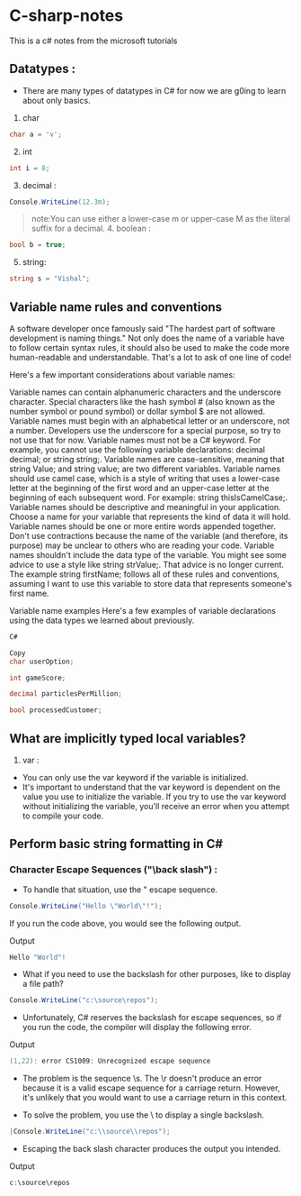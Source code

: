 # C-sharp-notes

This is a c# notes from the microsoft tutorials

## Datatypes :

- There are many types of datatypes in C# for now we are g0ing to learn about only basics.

1. char

```cs
char a = 'v';
```

2. int

```cs
int i = 8;
```

3. decimal :

```cs
Console.WriteLine(12.3m);
```

> note:You can use either a lower-case m or upper-case M as the literal suffix for a decimal. 4. boolean :

```cs
bool b = true;
```

5. string:

```cs
string s = "Vishal";
```

## Variable name rules and conventions

A software developer once famously said "The hardest part of software development is naming things." Not only does the name of a variable have to follow certain syntax rules, it should also be used to make the code more human-readable and understandable. That's a lot to ask of one line of code!

Here's a few important considerations about variable names:

Variable names can contain alphanumeric characters and the underscore character. Special characters like the hash symbol # (also known as the number symbol or pound symbol) or dollar symbol $ are not allowed.
Variable names must begin with an alphabetical letter or an underscore, not a number. Developers use the underscore for a special purpose, so try to not use that for now.
Variable names must not be a C# keyword. For example, you cannot use the following variable declarations: decimal decimal; or string string;.
Variable names are case-sensitive, meaning that string Value; and string value; are two different variables.
Variable names should use camel case, which is a style of writing that uses a lower-case letter at the beginning of the first word and an upper-case letter at the beginning of each subsequent word. For example: string thisIsCamelCase;.
Variable names should be descriptive and meaningful in your application. Choose a name for your variable that represents the kind of data it will hold.
Variable names should be one or more entire words appended together. Don't use contractions because the name of the variable (and therefore, its purpose) may be unclear to others who are reading your code.
Variable names shouldn't include the data type of the variable. You might see some advice to use a style like string strValue;. That advice is no longer current.
The example string firstName; follows all of these rules and conventions, assuming I want to use this variable to store data that represents someone's first name.

Variable name examples
Here's a few examples of variable declarations using the data types we learned about previously.

```cs
C#

Copy
char userOption;

int gameScore;

decimal particlesPerMillion;

bool processedCustomer;
```

## What are implicitly typed local variables?

1. var :

- You can only use the var keyword if the variable is initialized.
- It's important to understand that the var keyword is dependent on the value you use to initialize the variable. If you try to use the var keyword without initializing the variable, you'll receive an error when you attempt to compile your code.

## Perform basic string formatting in C#

### Character Escape Sequences ("\back slash") :

- To handle that situation, use the \" escape sequence.

```c#
Console.WriteLine("Hello \"World\"!");
```

If you run the code above, you would see the following output.

Output

```c#
Hello "World"!
```

- What if you need to use the backslash for other purposes, like to display a file path?

```C#
Console.WriteLine("c:\source\repos");
```

- Unfortunately, C# reserves the backslash for escape sequences, so if you run the code, the compiler will display the following error.

Output

```cs
(1,22): error CS1009: Unrecognized escape sequence
```

- The problem is the sequence \s. The \r doesn't produce an error because it is a valid escape sequence for a carriage return. However, it's unlikely that you would want to use a carriage return in this context.

- To solve the problem, you use the \\ to display a single backslash.

```C#
|Console.WriteLine("c:\\source\\repos");
```

- Escaping the back slash character produces the output you intended.

Output

```cs
c:\source\repos
```
